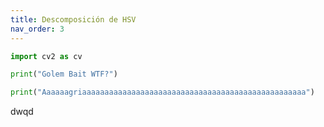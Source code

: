 ```yaml
---
title: Descomposición de HSV
nav_order: 3
---
```


``` python
import cv2 as cv

print("Golem Bait WTF?")

print("Aaaaaagriaaaaaaaaaaaaaaaaaaaaaaaaaaaaaaaaaaaaaaaaaaaaaaaaaa")
```
dwqd